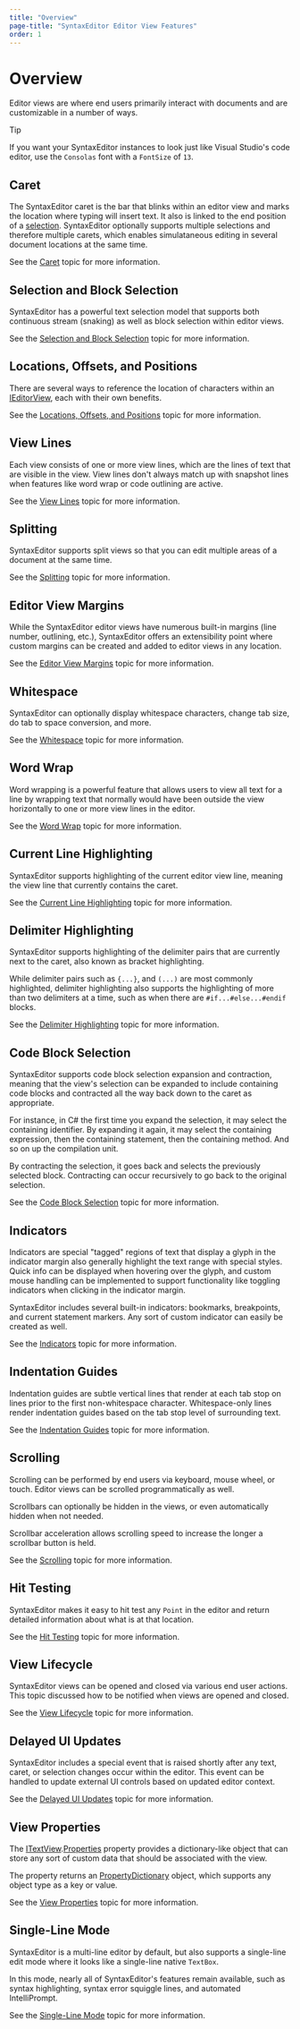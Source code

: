 ```yaml
---
title: "Overview"
page-title: "SyntaxEditor Editor View Features"
order: 1
---
```

# Overview

Editor views are where end users primarily interact with documents and are customizable in a number of ways.

> [!TIP]
> If you want your SyntaxEditor instances to look just like Visual Studio's code editor, use the `Consolas` font with a `FontSize` of `13`.

## Caret

The SyntaxEditor caret is the bar that blinks within an editor view and marks the location where typing will insert text.  It also is linked to the end position of a [selection](selection.md).  SyntaxEditor optionally supports multiple selections and therefore multiple carets, which enables simulataneous editing in several document locations at the same time.

See the [Caret](caret.md) topic for more information.

## Selection and Block Selection

SyntaxEditor has a powerful text selection model that supports both continuous stream (snaking) as well as block selection within editor views.

See the [Selection and Block Selection](selection.md) topic for more information.

## Locations, Offsets, and Positions

There are several ways to reference the location of characters within an [IEditorView](xref:ActiproSoftware.UI.WinForms.Controls.SyntaxEditor.IEditorView), each with their own benefits.

See the [Locations, Offsets, and Positions](locations-offsets-positions.md) topic for more information.

## View Lines

Each view consists of one or more view lines, which are the lines of text that are visible in the view.  View lines don't always match up with snapshot lines when features like word wrap or code outlining are active.

See the [View Lines](view-lines.md) topic for more information.

## Splitting

SyntaxEditor supports split views so that you can edit multiple areas of a document at the same time.

See the [Splitting](splitting.md) topic for more information.

## Editor View Margins

While the SyntaxEditor editor views have numerous built-in margins (line number, outlining, etc.), SyntaxEditor offers an extensibility point where custom margins can be created and added to editor views in any location.

See the [Editor View Margins](editor-view-margins.md) topic for more information.

## Whitespace

SyntaxEditor can optionally display whitespace characters, change tab size, do tab to space conversion, and more.

See the [Whitespace](whitespace.md) topic for more information.

## Word Wrap

Word wrapping is a powerful feature that  allows users to view all text for a line by wrapping text that normally would have been outside the view horizontally to one or more view lines in the editor.

See the [Word Wrap](word-wrap.md) topic for more information.

## Current Line Highlighting

SyntaxEditor supports highlighting of the current editor view line, meaning the view line that currently contains the caret.

See the [Current Line Highlighting](current-line-highlighting.md) topic for more information.

## Delimiter Highlighting

SyntaxEditor supports highlighting of the delimiter pairs that are currently next to the caret, also known as bracket highlighting.

While delimiter pairs such as `{...}`, and `(...)` are most commonly highlighted, delimiter highlighting also supports the highlighting of more than two delimiters at a time, such as when there are `#if...#else...#endif` blocks.

See the [Delimiter Highlighting](delimiter-highlighting.md) topic for more information.

## Code Block Selection

SyntaxEditor supports code block selection expansion and contraction, meaning that the view's selection can be expanded to include containing code blocks and contracted all the way back down to the caret as appropriate.

For instance, in C# the first time you expand the selection, it may select the containing identifier.  By expanding it again, it may select the containing expression, then the containing statement, then the containing method.  And so on up the compilation unit.

By contracting the selection, it goes back and selects the previously selected block.  Contracting can occur recursively to go back to the original selection.

See the [Code Block Selection](code-block-selection.md) topic for more information.

## Indicators

Indicators are special "tagged" regions of text that display a glyph in the indicator margin also generally highlight the text range with special styles.  Quick info can be displayed when hovering over the glyph, and custom mouse handling can be implemented to support functionality like toggling indicators when clicking in the indicator margin.

SyntaxEditor includes several built-in indicators: bookmarks, breakpoints, and current statement markers.  Any sort of custom indicator can easily be created as well.

See the [Indicators](indicators.md) topic for more information.

## Indentation Guides

Indentation guides are subtle vertical lines that render at each tab stop on lines prior to the first non-whitespace character.  Whitespace-only lines render indentation guides based on the tab stop level of surrounding text.

See the [Indentation Guides](indentation-guides.md) topic for more information.

## Scrolling

Scrolling can be performed by end users via keyboard, mouse wheel, or touch.  Editor views can be scrolled programmatically as well.

Scrollbars can optionally be hidden in the views, or even automatically hidden when not needed.

Scrollbar acceleration allows scrolling speed to increase the longer a scrollbar button is held.

See the [Scrolling](scrolling.md) topic for more information.

## Hit Testing

SyntaxEditor makes it easy to hit test any `Point` in the editor and return detailed information about what is at that location.

See the [Hit Testing](hit-testing.md) topic for more information.

## View Lifecycle

SyntaxEditor views can be opened and closed via various end user actions.  This topic discussed how to be notified when views are opened and closed.

See the [View Lifecycle](lifecycle.md) topic for more information.

## Delayed UI Updates

SyntaxEditor includes a special event that is raised shortly after any text, caret, or selection changes occur within the editor.  This event can be handled to update external UI controls based on updated editor context.

See the [Delayed UI Updates](delayedui-updates.md) topic for more information.

## View Properties

The [ITextView](xref:ActiproSoftware.UI.WinForms.Controls.SyntaxEditor.ITextView).[Properties](xref:ActiproSoftware.UI.WinForms.Controls.SyntaxEditor.ITextView.Properties) property provides a dictionary-like object that can store any sort of custom data that should be associated with the view.

The property returns an [PropertyDictionary](xref:ActiproSoftware.Text.Utility.PropertyDictionary) object, which supports any object type as a key or value.

See the [View Properties](view-properties.md) topic for more information.

## Single-Line Mode

SyntaxEditor is a multi-line editor by default, but also supports a single-line edit mode where it looks like a single-line native `TextBox`.

In this mode, nearly all of SyntaxEditor's features remain available, such as syntax highlighting, syntax error squiggle lines, and automated IntelliPrompt.

See the [Single-Line Mode](single-line-mode.md) topic for more information.
